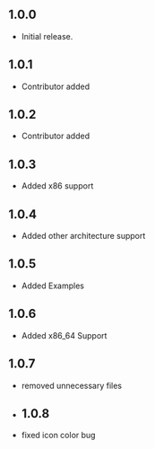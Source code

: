 ## 1.0.0

- Initial release.

## 1.0.1

- Contributor added

## 1.0.2

- Contributor added

## 1.0.3

- Added x86 support

## 1.0.4

- Added other architecture support

## 1.0.5

- Added Examples

## 1.0.6

- Added x86_64 Support

## 1.0.7

- removed unnecessary files

- ## 1.0.8

- fixed icon color bug
